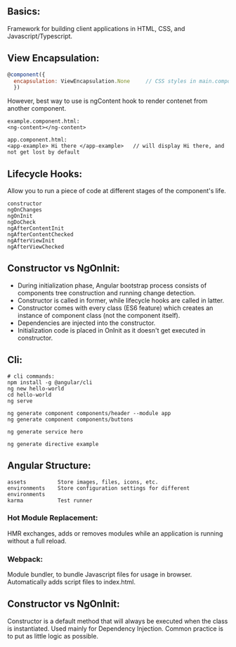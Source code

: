 ## Basics:
Framework for building client applications in HTML, CSS, and Javascript/Typescript.

## View Encapsulation:
```javascript
@component({
  encapsulation: ViewEncapsulation.None     // CSS styles in main.component is applied
  })
```

However, best way to use is ngContent hook to render contenet from another component.
```
example.component.html:
<ng-content></ng-content>

app.component.html:
<app-example> Hi there </app-example>   // will display Hi there, and not get lost by default
```
## Lifecycle Hooks:
Allow you to run a piece of code at different stages of the component's life.
```
constructor
ngOnChanges
ngOnInit
ngDoCheck
ngAfterContentInit
ngAfterContentChecked
ngAfterViewInit
ngAfterViewChecked
```
## Constructor vs NgOnInit:
- During initialization phase, Angular bootstrap process consists of components tree construction and running change detection.
- Constructor is called in former, while lifecycle hooks are called in latter.
- Constructor comes with every class (ES6 feature) which creates an instance of component class (not the component itself).
- Dependencies are injected into the constructor.
- Initialization code is placed in OnInit as it doesn't get executed in constructor.

## Cli:
```
# cli commands:
npm install -g @angular/cli
ng new hello-world
cd hello-world
ng serve

ng generate component components/header --module app
ng generate component components/buttons

ng generate service hero

ng generate directive example
```

## Angular Structure:
```
assets          Store images, files, icons, etc.
environments    Store configuration settings for different environments
karma           Test runner
```



### Hot Module Replacement:
HMR exchanges, adds or removes modules while an application is running without a full reload. 

### Webpack:
Module bundler, to bundle Javascript files for usage in browser. Automatically adds script files to index.html.

## Constructor vs NgOnInit:
Constructor is a default method that will always be executed when the class is instantiated. Used mainly for Dependency Injection. Common practice is to put as little logic as possible.
